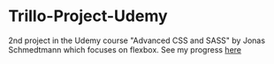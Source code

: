 # Trillo-Project-Udemy
2nd project in the Udemy course "Advanced CSS and SASS" by Jonas Schmedtmann which focuses on flexbox.
See my progress <a href="https://kevincepriatrillo.netlify.com/" target="_blank">here</a>
